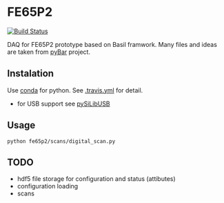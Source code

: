 # FE65P2

 [![Build Status](https://travis-ci.org/SiLab-Bonn/fe65_p2.svg?branch=master)](https://travis-ci.org/SiLab-Bonn/fe65_p2)
 
DAQ for FE65P2 prototype based on Basil framwork. Many files and ideas are taken from [pyBar](https://github.com/SiLab-Bonn/pyBAR) project.

## Instalation
Use [conda](http://conda.pydata.org) for python. See [.travis.yml](https://github.com/SiLab-Bonn/fe65_p2/blob/master/.travis.yml) for detail. 
- for USB support see [pySiLibUSB](https://github.com/SiLab-Bonn/pySiLibUSB)

## Usage
```
python fe65p2/scans/digital_scan.py
```

## TODO
- hdf5 file storage for configuration and status (attibutes)
- configuration loading
- scans
